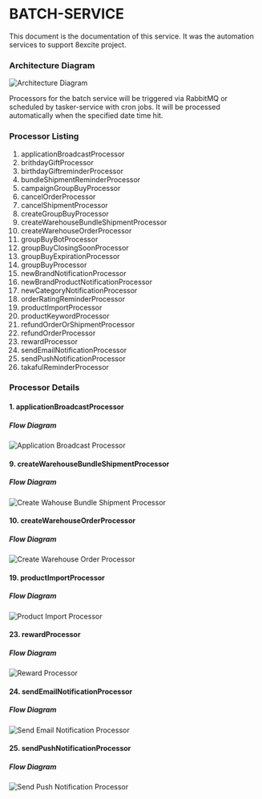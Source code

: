 # BATCH-SERVICE
This document is the documentation of this service. It was the automation services to support 8excite project. 

### Architecture Diagram
![Architecture Diagram](./images/batch-service-architecture.PNG)

Processors for the batch service will be triggered via RabbitMQ or scheduled by tasker-service with cron jobs.  It will be processed automatically when the specified date time hit.

### Processor Listing

1. applicationBroadcastProcessor
2. brithdayGiftProcessor
3. birthdayGiftreminderProcessor
4. bundleShipmentReminderProcessor
5. campaignGroupBuyProcessor
6. cancelOrderProcessor
7. cancelShipmentProcessor
8. createGroupBuyProcessor
9. createWarehouseBundleShipmentProcessor
10. createWarehouseOrderProcessor
11. groupBuyBotProcessor
12. groupBuyClosingSoonProcessor
13. groupBuyExpirationProcessor
14. groupBuyProcessor
15. newBrandNotificationProcessor
16. newBrandProductNotificationProcessor
17. newCategoryNotificationProcessor
18. orderRatingReminderProcessor
19. productImportProcessor
20. productKeywordProcessor
21. refundOrderOrShipmentProcessor
22. refundOrderProcessor
23. rewardProcessor
24. sendEmailNotificationProcessor
25. sendPushNotificationProcessor
26. takafulReminderProcessor

### Processor Details
#### 1. applicationBroadcastProcessor
##### Flow Diagram
![Application Broadcast Processor](./images/8excite-batch-service%20-%20applicationBroadcaseProcessor.drawio.png)

#### 9. createWarehouseBundleShipmentProcessor
##### Flow Diagram
![Create Wahouse Bundle Shipment Processor](./images/8excite-batch-service%20-%20createWarehouseBundleShipmentProcessor.drawio.png)

#### 10. createWarehouseOrderProcessor
##### Flow Diagram
![Create Warehouse Order Processor](./images/8excite-batch-service%20-%20createWasehouseOrderProcessor.drawio.png)

#### 19. productImportProcessor
##### Flow Diagram
![Product Import Processor](./images/8excite-batch-service%20-%20productImportProcessor.drawio.png)

#### 23. rewardProcessor
##### Flow Diagram
![Reward Processor](./images/8excite-batch-service%20-%20rewardProcessor.drawio.png)

#### 24. sendEmailNotificationProcessor
##### Flow Diagram
![Send Email Notification Processor](./images/8excite-batch-service%20-%20sendEmailNotificationProcessor.drawio.png)

#### 25. sendPushNotificationProcessor
##### Flow Diagram
![Send Push Notification Processor](./images/8excite-batch-service%20-%20sendPushNotificationProcessor.drawio.png)
